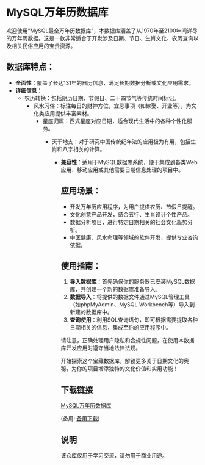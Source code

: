 # MySQL万年历数据库

欢迎使用“MySQL最全万年历数据库”，本数据库涵盖了从1970年至2100年间详尽的万年历数据。这是一款非常适合于开发涉及日期、节日、生肖文化、农历查询以及相关民俗应用的宝贵资源。

## 数据库特点：

- **全面性**：覆盖了长达131年的日历信息，满足长期数据分析或文化应用需求。
- **详细信息**：
  - 农历转换：包括阴历日期、节假日、二十四节气等传统时间标记。
    - 风水习俗：标注每日的财神方位，宜忌事项（如嫁娶、开业等），为文化类应用提供丰富素材。
      - 星座归属：西式星座对应日期，适合现代生活中的各种个性化服务。
        - 天干地支：对于研究中国传统纪年法的应用极为有用，包括生肖和八字相关的计算。

          - **兼容性**：适用于MySQL数据库系统，便于集成到各类Web应用、移动应用或其他需要日期信息处理的项目中。

            ## 应用场景：
            - 开发万年历应用程序，为用户提供农历、节假日提醒。
            - 文化创意产品开发，结合五行、生肖设计个性产品。
            - 数据分析项目，进行特定日期相关的社会文化趋势分析。
            - 中医健康、风水命理等领域的软件开发，提供专业咨询依据。

            ## 使用指南：
            1. **导入数据库**：首先确保你的服务器已安装MySQL数据库，并创建一个新的数据库准备导入。
            2. **数据导入**：将提供的数据文件通过MySQL管理工具（如phpMyAdmin、MySQL Workbench等）导入到新建的数据库中。
            3. **查询使用**：利用SQL查询语句，即可根据需要提取各种日期相关的信息，集成至你的应用程序中。

            请注意，正确处理用户隐私和合规性问题，在使用本数据库开发应用时遵守当地法律法规。

            开始探索这个宝藏数据库，解锁更多关于日期文化的奥秘，为你的项目增添独特的文化价值和实用功能！

            ## 下载链接
            [MySQL万年历数据库](https://pan.quark.cn/s/4911f4a0762b) 

            (备用: [备用下载](https://pan.baidu.com/s/13uqxeAgGe6stUZGoYH4_aA?pwd=1234))

            ## 说明

            该仓库仅用于学习交流，请勿用于商业用途。

